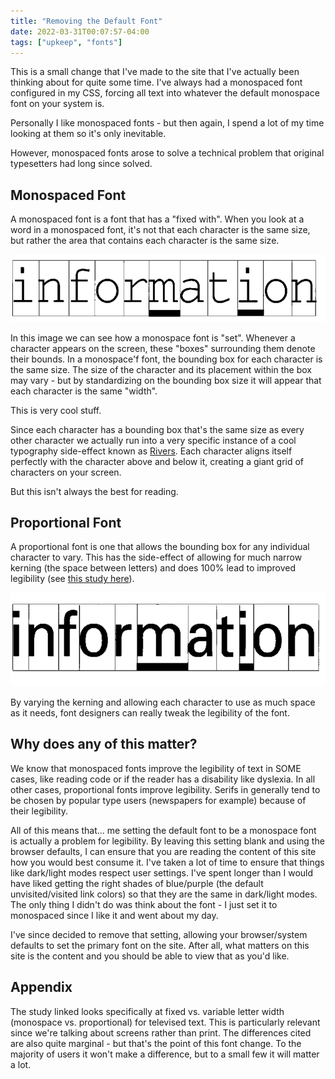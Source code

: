```yaml
---
title: "Removing the Default Font"
date: 2022-03-31T00:07:57-04:00
tags: ["upkeep", "fonts"]
---
```


This is a small change that I've made to the site that I've actually been thinking about for quite some time. I've always had a monospaced font configured in my CSS, forcing all text into whatever the default monospace font on your system is.

Personally I like monospaced fonts - but then again, I spend a lot of my time looking at them so it's only inevitable.

However, monospaced fonts arose to solve a technical problem that original typesetters had long since solved. 

## Monospaced Font
A monospaced font is a font that has a "fixed with". When you look at a word in a monospaced font, it's not that each character is the same size, but rather the area that contains each character is the same size.

![Font Spaces](/img/monospace.png)

In this image we can see how a monospace font is "set". Whenever a character appears on the screen, these "boxes" surrounding them denote their bounds. In a monospace'f font, the bounding box for each character is the same size. The size of the character and its placement within the box may vary - but by standardizing on the bounding box size it will appear that each character is the same "width". 

This is very cool stuff.

Since each character has a bounding box that's the same size as every other character we actually run into a very specific instance of a cool typography side-effect known as [Rivers](https://en.wikipedia.org/wiki/River_(typography)). Each character aligns itself perfectly with the character above and below it, creating a giant grid of characters on your screen.

But this isn't always the best for reading.

## Proportional Font
A proportional font is one that allows the bounding box for any individual character to vary. This has the side-effect of allowing for much narrow kerning (the space between letters) and does 100% lead to improved legibility (see [this study here](https://journals.sagepub.com/doi/pdf/10.1177/001872088302500303)). 

![Proportional Font](/img/proportional.png)

By varying the kerning and allowing each character to use as much space as it needs, font designers can really tweak the legibility of the font.

## Why does any of this matter?
We know that monospaced fonts improve the legibility of text in SOME cases, like reading code or if the reader has a disability like dyslexia. In all other cases, proportional fonts improve legibility. Serifs in generally tend to be chosen by popular type users (newspapers for example) because of their legibility.

All of this means that... me setting the default font to be a monospace font is actually a problem for legibility. By leaving this setting blank and using the browser defaults, I can ensure that you are reading the content of this site how you would best consume it. I've taken a lot of time to ensure that things like dark/light modes respect user settings. I've spent longer than I would have liked getting the right shades of blue/purple (the default unvisited/visited link colors) so that they are the same in dark/light modes. The only thing I didn't do was think about the font - I just set it to monospaced since I like it and went about my day.

I've since decided to remove that setting, allowing your browser/system defaults to set the primary font on the site. After all, what matters on this site is the content and you should be able to view that as you'd like.

## Appendix
The study linked looks specifically at fixed vs. variable letter width (monospace vs. proportional) for televised text. This is particularly relevant since we're talking about screens rather than print. The differences cited are also quite marginal - but that's the point of this font change. To the majority of users it won't make a difference, but to a small few it will matter a lot.

